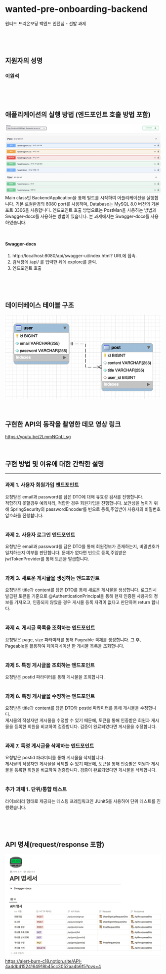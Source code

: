 # wanted-pre-onboarding-backend
원티드 프리온보딩 백엔드 인턴십 - 선발 과제

<br/><br/><br/>

## 지원자의 성명
### 이원석

<br/><br/><br/>

## 애플리케이션의 실행 방법 (엔드포인트 호출 방법 포함)
![swagger docs](images/swagger_docs.png)
Main class인 BackendApplication을 통해 빌드를 시작하여 어플리케이션을 실행합니다. 기본 로컬환경의 8080 port를 사용하며, Database는 MySQL 8.0 버전의 기본 포트 3306을 사용합니다. 엔드포인트 호출 방법으로는 PostMan을 사용하는 방법과 Swagger-docs를 사용하는 방법이 있습니다.
본 과제에서는 Swagger-docs를 사용하였습니다.

<br/>

#### Swagger-docs
1. http://localhost:8080/api/swagger-ui/index.html? URL에 접속.
2. 검색창에 /api/ 를 입력한 뒤에 explore를 클릭.
3. 엔드포인트 호출

<br/><br/><br/>

## 데이터베이스 테이블 구조
![ERD](images/ERD.png)
<br/><br/><br/>

## 구현한 API의 동작을 촬영한 데모 영상 링크
https://youtu.be/2LmmNCnLLsg
<br/><br/><br/>

## 구현 방법 및 이유에 대한 간략한 설명
---
### 과제 1. 사용자 회원가입 엔드포인트
요청받은 email과 password를 담은 DTO에 대해 유효성 검사를 진행합니다. <br/>
적합하지 못할경우 예외처리, 적합한 경우 회원가입을 진행합니다. 보안성을 높이기 위해 SpringSecurity의 passwordEncoder를 빈으로 등록,주입받아 사용자의 비밀번호 암호화를 진행합니다.
<br/><br/>

### 과제 2. 사용자 로그인 엔드포인트
요청받은 email과 password를 담은 DTO를 통해 회원정보가 존재하는지, 비밀번호가 일치하는지 여부를 판단합니다. 문제가 없다면 빈으로 등록,주입받은 jwtTokenProvider를 통해 토큰을 발급합니다.
<br/><br/>

### 과제 3. 새로운 게시글을 생성하는 엔드포인트
요청받은 title과 content를 담은 DTO를 통해 새로운 게시물을 생성합니다. 
로그인시 발급된 토큰을 기준으로 @AuthenticationPrincipal을 통해 현재 인증된 사용자의 정보를 가져오고, 인증되지 않았을 경우 게시물 등록 자격이 없다고 판단하여 return 합니다.
<br/><br/>

### 과제 4. 게시글 목록을 조회하는 엔드포인트
요청받은 page, size 파라미터를 통해 Pageable 객체를 생성합니다. 그 후, Pageable을 활용하여 페이지네이션 한 게시물 목록을 조회합니다.
<br/><br/>

### 과제 5. 특정 게시글을 조회하는 엔드포인트
요청받은 postid 파라미터를 통해 게시물을 조회합니다. 
<br/><br/>

### 과제 6. 특정 게시글을 수정하는 엔드포인트
요청받은 title과 content를 담은 DTO와 postid 파라미터를 통해 게시물을 수정합니다.
<br/>
게시물의 작성자만 게시물을 수정할 수 있기 때문에, 토큰을 통해 인증받은 회원과 게시물을 등록한 회원을 비교하여 검증합니다. 검증이 완료되었다면 게시물을 수정합니다.
<br/><br/>

### 과제 7. 특정 게시글을 삭제하는 엔드포인트
요청받은 postid 파라미터를 통해 게시물을 삭제합니다. 
<br/>
게시물의 작성자만 게시물을 삭제할 수 있기 때문에, 토큰을 통해 인증받은 회원과 게시물을 등록한 회원을 비교하여 검증합니다. 검증이 완료되었다면 게시물을 삭제합니다.
<br/><br/>

### 추가 과제 1. 단위/통합 테스트
라이브러리 형태로 제공되는 테스팅 프레임워크인 JUnit5를 사용하여 단위 테스트를 진행했습니다.

<br/><br/><br/>

## API 명세(request/response 포함)
![API](images/API.png)
https://alert-burn-c18.notion.site/API-4a4db41524164918b45cc3052aa4b6f5?pvs=4
<br/>
<br/>

